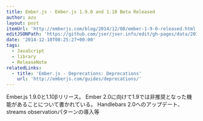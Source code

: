 ```yaml
---
title: Ember.js - Ember.js 1.9.0 and 1.10 Beta Released
author: azu
layout: post
itemUrl: 'http://emberjs.com/blog/2014/12/08/ember-1-9-0-released.html'
editJSONPath: 'https://github.com/jser/jser.info/edit/gh-pages/data/2014/12/index.json'
date: '2014-12-10T08:25:27+00:00'
tags:
  - JavaScript
  - library
  - ReleaseNote
relatedLinks:
  - title: 'Ember.js - Deprecations: Deprecations'
    url: 'http://emberjs.com/guides/deprecations/'
---
```

Ember.js 1.9.0と1.10βリリース。
Ember 2.0に向けて1.9では非推奨となった機能があることについて書かれている。
Handlebars 2.0へのアップデート、streams observationパターンの導入等
